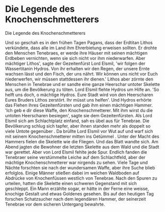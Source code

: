 # Die Legende des Knochenschmetterers

Die Legende des Knochenschmetterers

Und so geschah es in den frühen Tagen Pagans, dass der Erdtitan Lithos verkündete, dass alle im Land ihm Ehrerbietung erweisen sollten. Er drohte den Menschen Tenebraes, er werde ihre Häuser mit seinen mächtigen Erdbeben vernichten, wenn sie sich nicht vor ihm niederwarfen. Aber mächtiger Lithos', sagte der Gezeitenfürst Lord Elsmil, 'wir folgen der Wassertitanin Hydros. Von ihr erhalten wir den Regen, der unsere Ernte wachsen lässt und den Fisch, der uns nährt. Wir können uns nicht vor Euch niederwerfen, wir müssen stattdessen ihr dienen.' Lithos aber zörnte den Menschen in Tenebrae und er sandte eine ganze Heerschar untoter Skelette aus, um die Bevölkerung zu töten. Lord Elsmil flehte Hydros um Hilfe an. 'So helft uns doch, o mächtige Hydros. Eure Stadt wird von den Heerscharen Eures Bruders Lithos zerstört. Ihr müsst uns helfen'. Und Hydros erhörte das Flehen ihres Gezeitenfürsten und gab ihm einen mächtigen Hammer. 'Ich geb e dir diese Waffe, den Knochenschmetterer. Mit ihm wirst du die untoten Heerscharen besiegen', sagte sie dem Gezeitenfürsten. Als Lord Elsmil sich am Schlachtplatz einfand, sah es übel aus für Tenebrae. Die Bevölkerung schlug sich tapfer, aber ihnen standen mehr als doppelt so viele Untote gegenüber . Da brüllte Lord Elsmil vor Wut auf und warf sich mit seinem Knochenschmetterer mitten ins Getümmel . Unter der Macht des Hammers fielen die Skelette wie die Fliegen. Und das Blatt wandte sich. Am Abend jagten die Bewohner die letzten Skelette aus dem Wald und die Stadt war gerettet. Aber von Lord Elsmil fehlte jede Spur. Endlich fanden die Tenebraer seine verstümmelte Leiche auf dem Schlachtfeld, aber der mächtige Knochenschmetterer war nirgends zu sehen. Viele Tage und Nächte forschten sie nach der wundersamen Waffe, aber ihre Suche blieb erfolglos. Einige Männer stießen dabei im weichen Waldboden auf Abdrücke von Knochenfüssen westlich von Tenebrae. Nach den Spuren zu urteilen, hatten die Skelette einen schweren Gegenstand mit sich geschleppt. Ein Mann erzählte sogar, er hätte in der Ferne eine weisse, knochige Gestalt und etwas Goldenes gesehen. Bis auf den heutigen Tag forschen Schatzsucher nach dem legendären Hammer, der seinerzeit Tenebrae vor dem sicheren Untergang bewahrte.

